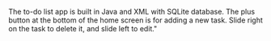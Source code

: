 The to-do list app is built in Java and XML with SQLite database. 
The plus button at the bottom of the home screen is for adding a new task. 
Slide right on the task to delete it, and slide left to edit."
